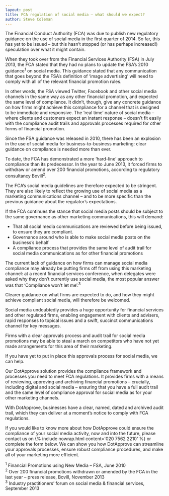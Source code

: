 ```yaml
---
layout: post
title: FCA regulation of social media – what should we expect?
author: Steve Coleman
---
```

The Financial Conduct Authority (FCA) was due to publish new regulatory
guidance on the use of social media in the first quarter of 2014. So far, this
has yet to be issued – but this hasn’t stopped (or has perhaps increased!)
speculation over what it might contain.

When they took over from the Financial Services Authority (FSA) in July 2013,
the FCA stated that they had no plans to update the FSA’s 2010
guidance<sup>1</sup> on social media. This guidance stated that any
communication that goes beyond the FSA’s definition of ‘image advertising’ will
need to comply with all of the relevant financial promotion rules.

In other words, the FSA viewed Twitter, Facebook and other social media
channels in the same way as any other financial promotion, and expected the
same level of compliance. It didn’t, though, give any concrete guidance on how
firms might achieve this compliance for a channel that is designed to be
immediate and responsive. The ‘real time’ nature of social media – where
clients and customers expect an instant response – doesn’t fit easily with the
compliance audit trails and approvals processes required for other forms of
financial promotion.

Since the FSA guidance was released in 2010, there has been an explosion in the
use of social media for business-to-business marketing: clear guidance on
compliance is needed more than ever.

To date, the FCA has demonstrated a more ‘hard-line’ approach to compliance
than its predecessor. In the year to June 2013, it forced firms to withdraw or
amend over 200 financial promotions, according to regulatory consultancy
Bovill<sup>2</sup>.

The FCA’s social media guidelines are therefore expected to be stringent. They
are also likely to reflect the growing use of social media as a marketing
communications channel – and to be more specific than the previous guidance
about the regulator’s expectations.

If the FCA continues the stance that social media posts should be subject to
the same governance as other marketing communications, this will demand:

* That all social media communications are reviewed before being issued, to
  ensure they are compliant.
* Governance around who is able to make social media posts on the business’s
  behalf
* A compliance process that provides the same level of audit trail for social
  media communications as for other financial promotions

The current lack of guidance on how firms can manage social media compliance
may already be putting firms off from using this marketing channel: at a recent
financial services conference, when delegates were asked why they don’t
currently use social media, the most popular answer was that ‘Compliance won’t
let me’.<sup>3</sup>

Clearer guidance on what firms are expected to do, and how they might achieve
compliant social media, will therefore be welcomed.

Social media undoubtedly provides a huge opportunity for financial services and
other regulated firms, enabling engagement with clients and advisers, rapid
responses to topical issues and a swift, succinct communications channel for
key messages.

Firms with a clear approvals process and audit trail for social media
promotions may be able to steal a march on competitors who have not yet made
arrangements for this area of their marketing.

If you have yet to put in place this approvals process for social media, we can
help.

Our DotApprove solution provides the compliance framework and processes you
need to meet FCA regulations.  It provides firms with a means of reviewing,
approving and archiving financial promotions – crucially, including digital and
social media – ensuring that you have a full audit trail and the same level of
compliance approval for social media as for your other marketing channels.

With DotApprove, businesses have a clear, named, dated and archived audit
trail, which they can deliver at a moment’s notice to comply with FCA
regulations.

If you would like to know more about how DotApprove could ensure the compliance
of your social media activity, now and into the future, please contact us on
{% include nowrap.html content='020 7562 2210' %} or complete the form below.
We can show you how DotApprove can streamline your approvals processes, ensure
robust compliance procedures, and make all of your marketing more efficient.

<sup>1</sup> Financial Promotions using New Media – FSA, June 2010  
<sup>2</sup> Over 200 financial promotions withdrawn or amended by the FCA in
the last year­ – press release, Bovill, November 2013  
<sup>3</sup> Industry practitioners’ forum on social media & financial
services, September 2013  
